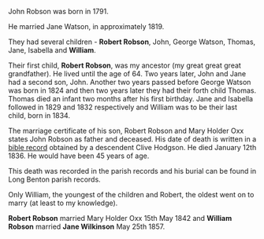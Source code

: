 John Robson was born in 1791.

He married Jane Watson, in approximately 1819.

They had several children - **Robert Robson**, John, George Watson, Thomas, Jane, Isabella and **William**.

Their first child, **Robert Robson**, was my ancestor (my great great great grandfather). He lived until the age of 64. Two years later, John and Jane had a second son, John. Another two years passed before George Watson was born in 1824 and then two years later they had their forth child Thomas. Thomas died an infant two months after his first birthday. Jane and Isabella followed in 1829 and 1832 respectively and William was to be their last child, born in 1834.

The marriage certificate of his son, Robert Robson and Mary Holder Oxx states John Robson as father and deceased. His date of death is written in a [bible record](/family/robson/BibleRecord) obtained by a descendent Clive Hodgson. He died January 12th 1836. He would have been 45 years of age.

This death was recorded in the parish records and his burial can be found in Long Benton parish records.

Only William, the youngest of the children and Robert, the oldest went on to marry (at least to my knowledge).

**Robert Robson** married Mary Holder Oxx 15th May 1842 and **William Robson** married **Jane Wilkinson** May 25th 1857.
